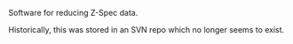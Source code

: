 Software for reducing Z-Spec data.

Historically, this was stored in an SVN repo which no longer seems to exist.
